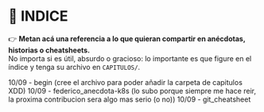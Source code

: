 # 📑 INDICE

👉 **Metan acá una referencia a lo que quieran compartir en anécdotas, historias o cheatsheets.**  
No importa si es útil, absurdo o gracioso: lo importante es que figure en el índice y tenga su archivo en `CAPITULOS/`.  

10/09 - begin (cree el archivo para poder añadir la carpeta de capitulos XDD)
10/09 - federico_anecdota-k8s (lo subo porque siempre me hace reir, la proxima contribucion sera algo mas serio (o no))
10/09 - git_cheatsheet 
